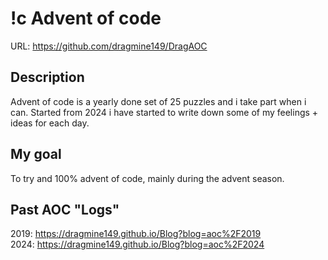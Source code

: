 # !c Advent of code
URL: https://github.com/dragmine149/DragAOC

## Description
Advent of code is a yearly done set of 25 puzzles and i take part when i can.
Started from 2024 i have started to write down some of my feelings + ideas for each day.

## My goal
To try and 100% advent of code, mainly during the advent season.

## Past AOC "Logs"
2019: https://dragmine149.github.io/Blog?blog=aoc%2F2019<br>
2024: https://dragmine149.github.io/Blog?blog=aoc%2F2024

